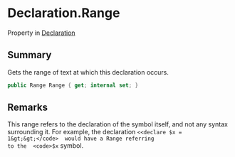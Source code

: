 # Declaration.Range

Property in [Declaration](/docs/api/csharp/yarn.compiler.declaration.md)

## Summary


Gets the range of text at which this declaration occurs.


```csharp
public Range Range { get; internal set; }
```

## Remarks


This range refers to the declaration of the symbol itself, and not
any syntax surrounding it. For example, the declaration
<code>&lt;&lt;declare $x = 1&gt;&gt;</code>  would have a Range referring
to the  <code>$x</code>  symbol.


